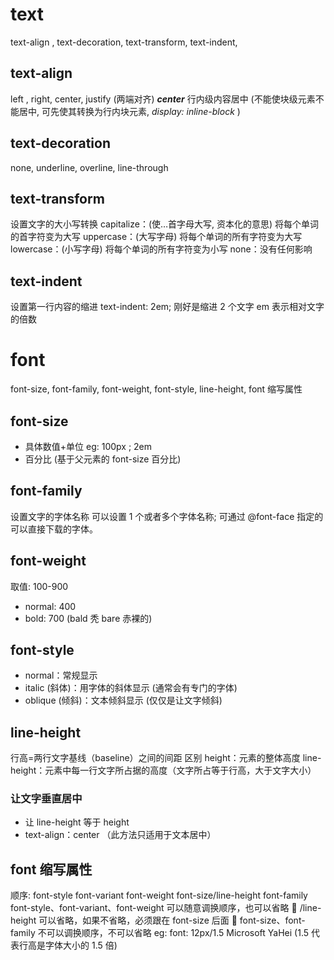 # text
text-align , text-decoration, text-transform, text-indent, 
## text-align
left , right, center, justify (两端对齐)
***center***  行内级内容居中 (不能使块级元素不能居中, 可先使其转换为行内块元素,   _display: inline-block_  )

## text-decoration
none, underline, overline, line-through

## text-transform
设置文字的大小写转换
capitalize：(使…首字母大写, 资本化的意思) 将每个单词的首字符变为大写 
uppercase：(大写字母) 将每个单词的所有字符变为大写 
lowercase：(小写字母) 将每个单词的所有字符变为小写 
none：没有任何影响

## text-indent
设置第一行内容的缩进
text-indent: 2em; 刚好是缩进 2 个文字
em 表示相对文字的倍数

# font
font-size, font-family, font-weight,  font-style, line-height, font 缩写属性
## font-size
- 具体数值+单位    eg: 100px ;  2em
- 百分比 (基于父元素的 font-size 百分比)

## font-family
设置文字的字体名称
可以设置 1 个或者多个字体名称;
可通过 @font-face 指定的可以直接下载的字体。


## font-weight
取值: 100-900
- normal: 400
- bold: 700     (bald 秃  bare 赤裸的)

## font-style
- normal：常规显示 
- italic (斜体)：用字体的斜体显示 (通常会有专门的字体) 
- oblique (倾斜)：文本倾斜显示 (仅仅是让文字倾斜)

## line-height
行高=两行文字基线（baseline）之间的间距
区别
height：元素的整体高度 
line-height：元素中每一行文字所占据的高度（文字所占等于行高，大于文字大小）
### 让文字垂直居中
- 让 line-height 等于 height  
- text-align：center
（此方法只适用于文本居中）


## font 缩写属性
顺序: font-style font-variant font-weight font-size/line-height font-family
font-style、font-variant、font-weight 可以随意调换顺序，也可以省略  /line-height 可以省略，如果不省略，必须跟在 font-size 后面  font-size、font-family 不可以调换顺序，不可以省略
eg: 
font: 12px/1.5 Microsoft YaHei   (1.5 代表行高是字体大小的 1.5 倍)

